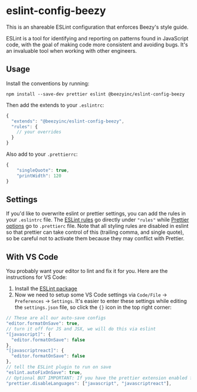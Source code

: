 # eslint-config-beezy

This is an shareable ESLint configuration that enforces Beezy's style guide.

ESLint is a tool for identifying and reporting on patterns found in JavaScript code, with the goal of making code more consistent and avoiding bugs. It's an invaluable tool when working with other engineers.

## Usage

Install the conventions by running:

```
npm install --save-dev prettier eslint @beezyinc/eslint-config-beezy
```

Then add the extends to your `.eslintrc`:

```javascript
{
  "extends": "@beezyinc/eslint-config-beezy",
  "rules": {
    // your overrides
  }
}
```

Also add to your `.prettierrc`:

```javascript
{
    "singleQuote": true,
    "printWidth": 120
}
```

## Settings

If you'd like to overwrite eslint or prettier settings, you can add the rules in your `.eslintrc` file. The [ESLint rules](https://eslint.org/docs/rules/) go directly under `"rules"` while [Prettier options](https://prettier.io/docs/en/options.html) go to `.prettierc` file.
Note that all styling rules are disabled in eslint so that prettier can take control of this (trailing comma, and single quote), so be careful not to activate them because they may conflict with Prettier.

## With VS Code

You probably want your editor to lint and fix it for you. Here are the instructions for VS Code:

1. Install the [ESLint package](https://marketplace.visualstudio.com/items?itemName=dbaeumer.vscode-eslint)
2. Now we need to setup some VS Code settings via `Code/File` → `Preferences` → `Settings`. It's easier to enter these settings while editing the `settings.json` file, so click the `{}` icon in the top right corner:

```js
// These are all our auto-save configs
"editor.formatOnSave": true,
// turn it off for JS and JSX, we will do this via eslint
"[javascript]": {
  "editor.formatOnSave": false
},
"[javascriptreact]": {
  "editor.formatOnSave": false
},
// tell the ESLint plugin to run on save
"eslint.autoFixOnSave": true,
// Optional BUT IMPORTANT: If you have the prettier extension enabled for other languages like CSS and HTML, turn it off for JS since we are doing it through Eslint already
"prettier.disableLanguages": ["javascript", "javascriptreact"],
```

